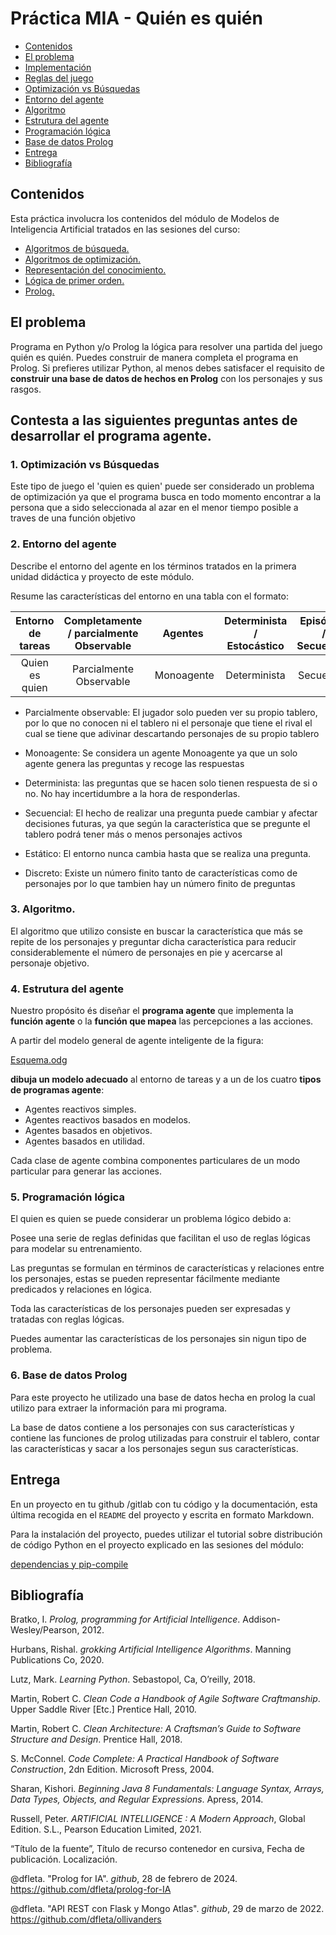 
Práctica MIA - Quién es quién 
=============================

 * [Contenidos](#contenidos)
 * [El problema](#el-problema)
 * [Implementación](#implementación)
 * [Reglas del juego](#reglas-del-juego)
 * [Optimización vs Búsquedas](#1-optimización-vs-búsquedas)
 * [Entorno del agente](#2-entorno-del-agente)
 * [Algoritmo](#3-algoritmo)
 * [Estrutura del agente](#4-estrutura-del-agente)
 * [Programación lógica](#5-programación-lógica)
 * [Base de datos Prolog](#6-base-de-datos-prolog)
 * [Entrega](#entrega)
 * [Bibliografía](#bibliografía)

## Contenidos

Esta práctica involucra los contenidos del módulo de Modelos de Inteligencia Artificial tratados en las sesiones del curso:

 - [Algoritmos de búsqueda.](https://drive.google.com/drive/u/0/folders/1GSPdhrE0nXqVFnVk1hvhUUZ6R7cyjSqQ)
 - [Algoritmos de optimización.](https://drive.google.com/drive/u/0/folders/1z8J-1gUvP6i8WHhWh2FfobLOTxK1N_hH)
 - [Representación del conocimiento.](https://drive.google.com/drive/u/0/folders/1i3QhT8sDhuMnMTHek8lxCDWgWiMQVUGc)
 - [Lógica de primer orden.](https://drive.google.com/drive/u/0/folders/1DlTxaOVfo8HhoA-qQjrhvXuntBol3luL)
 - [Prolog.](https://github.com/dfleta/prolog-for-IA)

## El problema

Programa en Python y/o Prolog la lógica para resolver una partida del juego quién es quién. Puedes construir de manera completa el programa en Prolog. Si prefieres utilizar Python, al menos debes satisfacer el requisito de **construir una base de datos de hechos en Prolog** con los personajes y sus rasgos. 



## Contesta a las siguientes preguntas antes de desarrollar el programa agente.

### 1. Optimización vs Búsquedas

Este tipo de juego el 'quien es quien' puede ser considerado un problema de optimización ya que el programa
busca en todo momento encontrar a la persona que a sido seleccionada al azar en el menor tiempo posible a traves de una función
objetivo

### 2. Entorno del agente

Describe el entorno del agente en los términos tratados en la primera unidad didáctica y proyecto de este módulo.

Resume las características del entorno en una tabla con el formato:

Entorno de tareas | Completamente / parcialmente Observable| Agentes | Determinista / Estocástico | Episódico / Secuencial | Estático / Dinámico | Discreto / Continuo
:---: | :---: | :---: | :---: | :---: | :---: | :---: |
 Quien es quien | Parcialmente Observable | Monoagente | Determinista | Secuencial | Estático |  Discreto |

- Parcialmente observable: El jugador solo pueden ver su propio tablero, por lo que no conocen ni el tablero ni el personaje que tiene el rival el cual se tiene que adivinar descartando personajes de su propio tablero

- Monoagente: Se considera un agente Monoagente ya que un solo agente genera las preguntas y recoge las respuestas

- Determinista: las preguntas que se hacen solo tienen respuesta de si o no. No hay incertidumbre a la hora de responderlas.

- Secuencial: El hecho de realizar una pregunta puede cambiar y afectar decisiones futuras, ya que según la característica que se pregunte el tablero
podrá tener más o menos personajes activos

- Estático: El entorno nunca cambia hasta que se realiza una pregunta.

- Discreto: Existe un número finito tanto de características como de personajes por lo que tambien hay un número finito de preguntas

### 3. Algoritmo.

El algoritmo que utilizo consiste en buscar la característica que más se repite de los personajes y preguntar dicha característica para reducir considerablemente
el número de personajes en pie y acercarse al personaje objetivo.

### 4. Estrutura del agente

Nuestro propósito és diseñar el **programa agente** que implementa la **función agente** o la **función que mapea** las percepciones a las acciones. 

A partir del modelo general de agente inteligente de la figura:

[Esquema.odg](https://github.com/user-attachments/files/15775064/Esquema.odg)


**dibuja un modelo adecuado** al entorno de tareas y a un de los cuatro **tipos de programas agente**:

- Agentes reactivos simples.
- Agentes reactivos basados en modelos.
- Agentes basados en objetivos.
- Agentes basados en utilidad.

Cada clase de agente combina componentes particulares de un modo particular para generar las acciones. 

### 5. Programación lógica

El quien es quien se puede considerar un problema lógico debido a:

Posee una serie de reglas definidas que facilitan el uso de reglas lógicas para modelar su entrenamiento.

Las preguntas se formulan en términos de características y relaciones entre los personajes, estas se pueden representar fácilmente mediante predicados y relaciones en lógica.

Toda las características de los personajes pueden ser expresadas y tratadas con reglas lógicas.

Puedes aumentar las características de los personajes sin nigun tipo de problema.

### 6. Base de datos Prolog

Para este proyecto he utilizado una base de datos hecha en prolog la cual utilizo para extraer la información para mi programa.

La base de datos contiene a los personajes con sus características y contiene las funciones de prolog utilizadas para construir el tablero, contar las características
y sacar a los personajes segun sus características.

## Entrega

En un proyecto en tu github /gitlab con tu código y la documentación, esta última recogida en el `README` del proyecto y escrita en formato Markdown.

Para la instalación del proyecto, puedes utilizar el tutorial sobre distribución de código Python en el proyecto explicado en las sesiones del módulo:

[dependencias y pip-compile](https://github.com/dfleta/ollivanders?tab=readme-ov-file#dependencias)


## Bibliografía

Bratko, I. _Prolog, programming for Artificial Intelligence_. Addison-Wesley/Pearson, 2012.

Hurbans, Rishal. _grokking Artificial Intelligence Algorithms_. Manning Publications Co, 2020. 

Lutz, Mark. _Learning Python_. Sebastopol, Ca, O’reilly, 2018.

Martin, Robert C. _Clean Code a Handbook of Agile Software Craftmanship_. Upper Saddle River [Etc.] Prentice Hall, 2010.

Martin, Robert C. _Clean Architecture: A Craftsman’s Guide to Software Structure and Design_. Prentice Hall, 2018.

S. McConnel. _Code Complete: A Practical Handbook of Software Construction_, 2dn Edition. Microsoft Press, 2004.

Sharan, Kishori. _Beginning Java 8 Fundamentals: Language Syntax, Arrays, Data Types, Objects, and Regular Expressions_. Apress, 2014.

Russell, Peter. _ARTIFICIAL INTELLIGENCE : A Modern Approach_, Global Edition. S.L., Pearson Education Limited, 2021.

“Título de la fuente”, Título de recurso contenedor en cursiva, Fecha de publicación. Localización.

@dfleta. "Prolog for IA". _github_, 28 de febrero de 2024. https://github.com/dfleta/prolog-for-IA

@dfleta. "API REST con Flask y Mongo Atlas". _github_, 29 de marzo de 2022. https://github.com/dfleta/ollivanders
